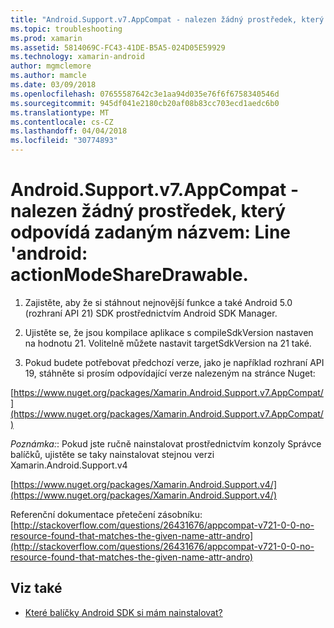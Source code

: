 ```yaml
---
title: "Android.Support.v7.AppCompat - nalezen žádný prostředek, který odpovídá zadaným názvem: Line 'android: actionModeShareDrawable."
ms.topic: troubleshooting
ms.prod: xamarin
ms.assetid: 5814069C-FC43-41DE-B5A5-024D05E59929
ms.technology: xamarin-android
author: mgmclemore
ms.author: mamcle
ms.date: 03/09/2018
ms.openlocfilehash: 07655587642c3e1aa94d035e76f6f6758340546d
ms.sourcegitcommit: 945df041e2180cb20af08b83cc703ecd1aedc6b0
ms.translationtype: MT
ms.contentlocale: cs-CZ
ms.lasthandoff: 04/04/2018
ms.locfileid: "30774893"
---
```

# <a name="androidsupportv7appcompat---no-resource-found-that-matches-the-given-name-attr-androidactionmodesharedrawable"></a>Android.Support.v7.AppCompat - nalezen žádný prostředek, který odpovídá zadaným názvem: Line 'android: actionModeShareDrawable.

1. Zajistěte, aby že si stáhnout nejnovější funkce a také Android 5.0 (rozhraní API 21) SDK prostřednictvím Android SDK Manager.

2. Ujistěte se, že jsou kompilace aplikace s compileSdkVersion nastaven na hodnotu 21. Volitelně můžete nastavit targetSdkVersion na 21 také.

3. Pokud budete potřebovat předchozí verze, jako je například rozhraní API 19, stáhněte si prosím odpovídající verze nalezeným na stránce Nuget:

[https://www.nuget.org/packages/Xamarin.Android.Support.v7.AppCompat/](https://www.nuget.org/packages/Xamarin.Android.Support.v7.AppCompat/)

*Poznámka:*: Pokud jste ručně nainstalovat prostřednictvím konzoly Správce balíčků, ujistěte se taky nainstalovat stejnou verzi Xamarin.Android.Support.v4

[https://www.nuget.org/packages/Xamarin.Android.Support.v4/](https://www.nuget.org/packages/Xamarin.Android.Support.v4/)

Referenční dokumentace přetečení zásobníku: [http://stackoverflow.com/questions/26431676/appcompat-v721-0-0-no-resource-found-that-matches-the-given-name-attr-andro](http://stackoverflow.com/questions/26431676/appcompat-v721-0-0-no-resource-found-that-matches-the-given-name-attr-andro)

## <a name="see-also"></a>Viz také

- [Které balíčky Android SDK si mám nainstalovat?](~/android/troubleshooting/questions/install-android-sdk-packages.md)

